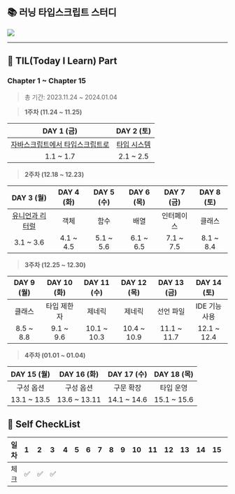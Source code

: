 ## 📚 러닝 타입스크립트 스터디

![](https://velog.velcdn.com/images/ninto_2/post/6d65e289-7557-46f4-88c2-b8e4c13eed4f/image.png)

---

## 📕 TIL(Today I Learn) Part

### Chapter 1 ~ Chapter 15

> 총 기간: 2023.11.24 ~ 2024.01.04

> **1주차 (11.24 ~ 11.25)**

|                                                DAY 1 (금)                                                |                            DAY 2 (토)                            |
| :------------------------------------------------------------------------------------------------------: | :--------------------------------------------------------------: |
| [자바스크립트에서 타입스크립트로](./docs/1_개념_1장~4장/1장_자바스크립트에서%20타입스크립트로/한수지.md) | [타입 시스템](./docs/1_개념_1장~4장/2장_타입%20시스템/한수지.md) |
|                                                1.1 ~ 1.7                                                 |                            2.1 ~ 2.5                             |

> **2주차 (12.18 ~ 12.23)**

|                                DAY 3 (월)                                | DAY 4 (화) | DAY 5 (수) | DAY 6 (목) | DAY 7 (금) | DAY 8 (토) |
| :----------------------------------------------------------------------: | :--------: | :--------: | :--------: | :--------: | :--------: |
| [유니언과 리터럴](./docs/1_개념_1장~4장/3장_유니언과%20리터럴/한수지.md) |    객체    |    함수    |    배열    | 인터페이스 |   클래스   |
|                                3.1 ~ 3.6                                 | 4.1 ~ 4.5  | 5.1 ~ 5.6  | 6.1 ~ 6.5  | 7.1 ~ 7.5  | 8.1 ~ 8.4  |

> **3주차 (12.25 ~ 12.30)**

| DAY 9 (월) | DAY 10 (화) | DAY 11 (수) | DAY 12 (목) | DAY 13 (금) |  DAY 14 (토)  |
| :--------: | :---------: | :---------: | :---------: | :---------: | :-----------: |
|   클래스   | 타입 제한자 |   제네릭    |   제네릭    |  선언 파일  | IDE 기능 사용 |
| 8.5 ~ 8.8  |  9.1 ~ 9.6  | 10.1 ~ 10.3 | 10.4 ~ 10.9 | 11.1 ~ 11.7 |  12.1 ~ 12.4  |

> **4주차 (01.01 ~ 01.04)**

| DAY 15 (월) | DAY 16 (화)  | DAY 17 (수) | DAY 18 (목) |
| :---------: | :----------: | :---------: | :---------: |
|  구성 옵션  |  구성 옵션   |  구문 확장  |  타입 운영  |
| 13.1 ~ 13.5 | 13.6 ~ 13.11 | 14.1 ~ 14.6 | 15.1 ~ 15.6 |

## 📌 Self CheckList

| 일차 | 1   | 2   | 3   | 4   | 5   | 6   | 7   | 8   | 9   | 10  | 11  | 12  | 13  | 14  | 15  | 16  | 17  | 18  |
| :--- | :-- | :-- | :-- | :-- | :-- | :-- | :-- | :-- | :-- | :-- | :-- | :-- | :-- | :-- | :-- | :-- | :-- | --- |
| 체크 | ✅  | ✅  | ✅  |     |     |     |     |     |     |     |     |     |     |     |     |     |     |     |
